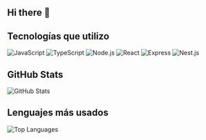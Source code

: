 ## Hi there 👋

<!--
**bluuweb/bluuweb** is a ✨ _special_ ✨ repository because its `README.md` (this file) appears on your GitHub profile.

Here are some ideas to get you started:

- 🔭 I’m currently working on ...
- 🌱 I’m currently learning ...
- 👯 I’m looking to collaborate on ...
- 🤔 I’m looking for help with ...
- 💬 Ask me about ...
- 📫 How to reach me: ...
- 😄 Pronouns: ...
- ⚡ Fun fact: ...
-->

## Tecnologías que utilizo
![JavaScript](https://img.shields.io/badge/-JavaScript-F7DF1E?style=flat&logo=javascript&logoColor=black)
![TypeScript](https://img.shields.io/badge/-TypeScript-3178C6?style=flat&logo=typescript&logoColor=white)
![Node.js](https://img.shields.io/badge/-Node.js-339933?style=flat&logo=node.js&logoColor=white)
![React](https://img.shields.io/badge/-React-61DAFB?style=flat&logo=react&logoColor=white)
![Express](https://img.shields.io/badge/-Express-000000?style=flat&logo=express&logoColor=white)
![Nest.js](https://img.shields.io/badge/-NestJS-000000?style=flat&logo=nestjs&logoColor=white)

## GitHub Stats
![GitHub Stats](https://github-readme-stats.vercel.app/api?username=bluuweb&show_icons=true&theme=radical)

## Lenguajes más usados
![Top Languages](https://github-readme-stats.vercel.app/api/top-langs/?username=bluuweb&layout=compact&theme=radical)
